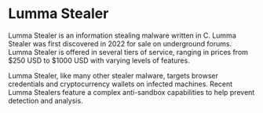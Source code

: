 # Lumma Stealer

Lumma Stealer is an information stealing malware written in C. Lumma Stealer was
first discovered in 2022 for sale on underground forums. Lumma Stealer is offered
in several tiers of service, ranging in prices from $250 USD to $1000 USD with 
varying levels of features. 

Lumma Stealer, like many other stealer malware, targets browser credentials and 
cryptocurrency wallets on infected machines. Recent Lumma Stealers feature a 
complex anti-sandbox capabilities to help prevent detection and analysis.